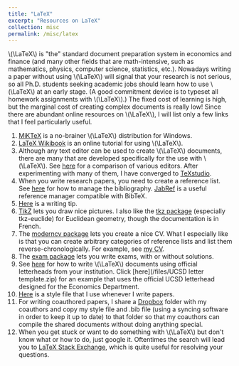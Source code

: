 ```yaml
---
title: "LaTeX"
excerpt: "Resources on LaTeX"
collection: misc
permalink: /misc/latex
---
```


\\(\LaTeX\\) is "the" standard document preparation system in economics and finance (and many other fields that are math-intensive, such as mathematics, physics, computer science, statistics, etc.).  Nowadays writing a paper without using \\(\LaTeX\\) will signal that your research is not serious, so all Ph.D. students seeking academic jobs should learn how to use \\(\LaTeX\\) at an early stage.  (A good commitment device is to typeset all homework assignments with \\(\LaTeX\\).)  The fixed cost of learning is high, but the marginal cost of creating complex documents is really low!  Since there are abundant online resources on \\(\LaTeX\\), I will list only a few links that I feel particularly useful.

1. [MiKTeX](https://miktex.org/) is a no-brainer \\(\LaTeX\\) distribution for Windows.
1. [LaTeX Wikibook](https://en.wikibooks.org/wiki/LaTeX) is an online tutorial for using \\(\LaTeX\\).
1. Although any text editor can be used to create \\(\LaTeX\\) documents, there are many that are developed specifically for the use with \\(\LaTeX\\).  See [here](https://en.wikipedia.org/wiki/Comparison_of_TeX_editors) for a comparison of various editors.  After experimenting with many of them, I have converged to [TeXstudio](http://texstudio.sourceforge.net/).
1. When you write research papers, you need to create a reference list.  See [here](https://en.wikibooks.org/wiki/LaTeX/Bibliography_Management) for how to manage the bibliography.  [JabRef](http://www.jabref.org/) is a useful reference manager compatible with BibTeX.
1. [Here](/files/latextips.pdf) is a writing tip.
1. [TikZ](https://en.wikibooks.org/wiki/LaTeX/PGF/TikZ) lets you draw nice pictures.  I also like the [tkz package](https://ctan.org/tex-archive/macros/latex/contrib/tkz) (especially tkz-euclide) for Euclidean geometry, though the documentation is in French.
1. The [moderncv package](https://ctan.org/tex-archive/macros/latex/contrib/moderncv) lets you create a nice CV.  What I especially like is that you can create arbitrary categories of reference lists and list them reverse-chronologically. For example, see [my CV](https://drive.google.com/file/d/0B1swfC7fTvvpbFB6eWF2ay1ZbVE/view).
1. The [exam package](https://ctan.org/tex-archive/macros/latex/contrib/exam) lets you write exams, with or without solutions.
1. See [here](https://tex.stackexchange.com/questions/837/pdf-letterhead-as-document-background) for how to write \\(\LaTeX\\) documents using official letterheads from your institution.  Click [here](/files/UCSD letter template.zip) for an example that uses the official UCSD letterhead designed for the Economics Department.
1. [Here](files/test.sty) is a style file that I use whenever I write papers.
1. For writing coauthored papers, I share a [Dropbox](https://www.dropbox.com) folder with my coauthors and copy my style file and .bib file (using a syncing software in order to keep it up to date) to that folder so that my coauthors can compile the shared documents without doing anything special.
1. When you get stuck or want to do something with \\(\LaTeX\\) but don't know what or how to do, just google it.  Oftentimes the search will lead you to [LaTeX Stack Exchange](https://tex.stackexchange.com/), which is quite useful for resolving your questions.

